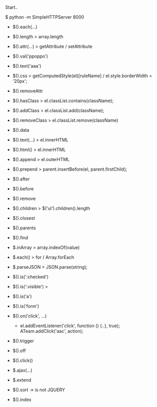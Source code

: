 
Start..

  $ python -m SimpleHTTPServer 8000




- $().each(...)
- $().length  > array.length

- $().attr(...) > getAttribute / setAttribute

- $().val('ppoppo')
- $().text('aaa')
- $().css > getComputedStyle(el)[ruleName]  / el.style.borderWidth = '20px';
- $().removeAttr
- $().hasClass > el.classList.contains(className);
- $().addClass > el.classList.add(className);
- $().removeClass > el.classList.remove(className)
- $().data

- $().text(...) > el.innerHTML
- $().html() > el.innerHTML
- $().append > el.outerHTML
- $().prepend > parent.insertBefore(el, parent.firstChild);
- $().after
- $().before
- $().remove

- $().children > $('ul').children().length
- $().closest
- $().parents
- $().find

- $.inArray > array.indexOf(value)
- $.each() > for / Array.forEach
- $.parseJSON > JSON.parse(string);

- $().is(':checked')
- $().is(':visible') >
- $().is('a')
- $().is('form')


- $().on('click', ...)
   - el.addEventListener('click', function () {..}, true);
   ATeam.addClick('aac', action);

- $().trigger
- $().off
- $().click()



- $.ajax(...)
- $.extend
- $().sort  -> is not JQUERY
- $().index

